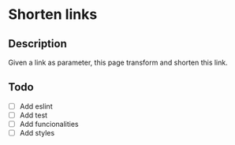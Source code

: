 # Shorten links
## Description
Given a link as parameter, this page transform and shorten this link.

## Todo
- [ ] Add eslint
- [ ] Add test
- [ ] Add funcionalities
- [ ] Add styles
